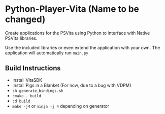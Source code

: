 # Python-Player-Vita (Name to be changed)

Create applications for the PSVita using Python to interface with Native PSVita libraries.

Use the included libraries or even extend the application with your own. The application will automatically run `main.py`


## Build Instructions
- Install VitaSDK
- Install Pigs in a Blanket (For now, due to a bug with VDPM)
- `sh generate_bindings.sh`
- `cmake . build`
- `cd build`
- `make -j4` or `ninja -j 4` depending on generator
